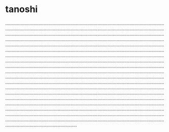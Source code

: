 # tanoshi

............................................................................................................................................................................................................................................................................................................................................................................................................................................................................................................................................................................................................................................................................................................................................................................................................................................................................................................................................................................................................................................................................................................................................................................................................................................................................................................................................................................................................................................................................................................................................................................................................................................................................................................................................................................................................................................................................................................................................................................................................................................................................................................................................................................................................................................................................................................................................................................................................................................................................................................
